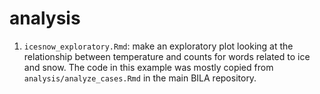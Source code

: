 # analysis


1) `icesnow_exploratory.Rmd`: make an exploratory plot looking at the relationship between temperature and counts for words related to ice and snow. The code in this example was mostly copied from `analysis/analyze_cases.Rmd` in the main BILA repository. 

